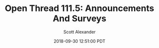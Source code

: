 ---
layout: podcast
title: "Open Thread 111.5: Announcements And Surveys"
author: Scott Alexander
description: https://slatestarcodex.com/2018/09/30/open-thread-111-5-announcements-and-surveys/
date: 2018-09-30 12:51:00 PDT
length: 255488
duration: 64
guid: open-thread-111-5-announcements-and-surveys
---